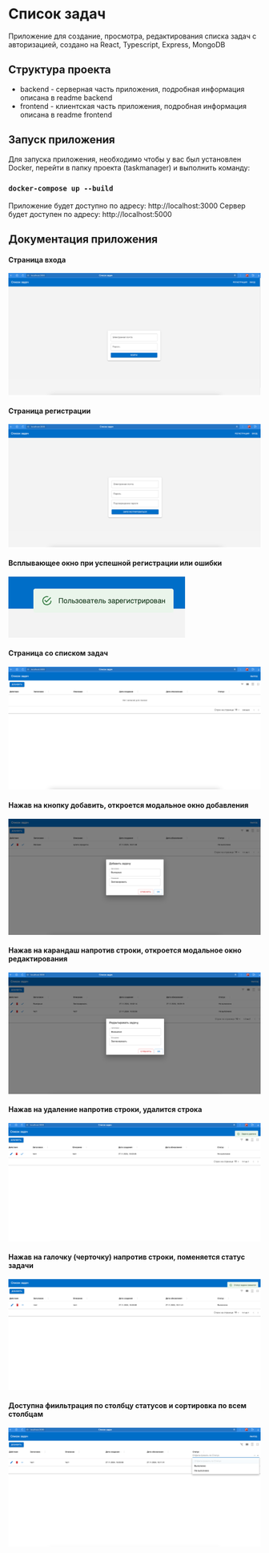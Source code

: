 # Список задач
Приложение для создание, просмотра, редактирования списка задач с авторизацией, создано на React, Typescript, Express, MongoDB
##  Структура проекта
- backend - серверная часть приложения, подробная информация описана в readme backend
- frontend - клиентская часть приложения, подробная информация описана в readme frontend


## Запуск приложения

Для запуска приложения, необходимо чтобы у вас был установлен Docker, перейти в папку проекта (taskmanager) и выполнить команду:
### `docker-compose up --build`
Приложение будет доступно по адресу: http://localhost:3000
Сервер будет доступен по адресу: http://localhost:5000

## Документация приложения
#### Страница входа
![alt text](public/image.png)
#### Страница регистрации
![alt text](public/image-1.png)
#### Всплывающее окно при успешной регистрации или ошибки
![alt text](public/image-2.png)
#### Страница cо списком задач
![alt text](public/image-3.png)
#### Нажав на кнопку добавить, откроется модальное окно добавления
![alt text](public/image-5.png)
#### Нажав на карандаш напротив строки, откроется модальное окно редактирования
![alt text](public/image-6.png)
#### Нажав на удаление напротив строки, удалится строка
![alt text](public/image-7.png)
#### Нажав на галочку (черточку) напротив строки, поменяется статус задачи
![alt text](public/image-8.png)
#### Доступна фиильтрация по столбцу статусов и сортировка по всем столбцам
![alt text](public/image-9.png)
